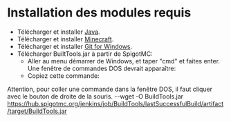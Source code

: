 # Installation des modules requis

* Télécharger et installer [Java](https://www.java.com/en/download/ "Java").
* Télécharger et installer [Minecraft](https://minecraft.net/en-us/store/minecraft/ "Minecraft").
* Télécharger et installer [Git for Windows](https://gitforwindows.org/, "Git for Windows").
* Télécharger BuiltTools.jar à partir de SpigotMC: 
    + Aller au menu démarrer de Windows, et taper "cmd" et faites enter.
      Une fenêtre de commandes DOS devrait apparaître:
    + Copiez cette commande:

Attention, pour coller une commande dans la fenêtre DOS, il faut cliquer avec le bouton de droite de la souris.
--wget -O BuildTools.jar https://hub.spigotmc.org/jenkins/job/BuildTools/lastSuccessfulBuild/artifact/target/BuildTools.jar
